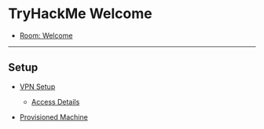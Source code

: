 # TryHackMe Welcome

* [Room: Welcome](https://tryhackme.com/room/welcome)

---

## Setup

* [VPN Setup](https://tryhackme.com/connect?o=vpn)

    * [Access Details](https://tryhackme.com/access)

* [Provisioned Machine](https://tryhackme.com/my-machine)